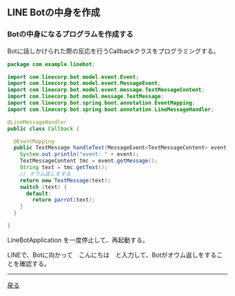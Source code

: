 ## LINE Botの中身を作成

### Botの中身になるプログラムを作成する

Botに話しかけられた際の反応を行うCallbackクラスをプログラミングする。

```java
package com.example.linebot;

import com.linecorp.bot.model.event.Event;
import com.linecorp.bot.model.event.MessageEvent;
import com.linecorp.bot.model.event.message.TextMessageContent;
import com.linecorp.bot.model.message.TextMessage;
import com.linecorp.bot.spring.boot.annotation.EventMapping;
import com.linecorp.bot.spring.boot.annotation.LineMessageHandler;

@LineMessageHandler
public class Callback {

  @EventMapping
  public TextMessage handleText(MessageEvent<TextMessageContent> event) {
    System.out.println("event: " + event);
    TextMessageContent tmc = event.getMessage();
    String text = tmc.getText();
    // オウム返しをする
    return new TextMessage(text); 
    switch (text) {
      default:
        return parrot(text);
    }
  }

}
```

LineBotApplication を一度停止して、再起動する。

LINEで、Botに向かって　こんにちは　と入力して、Botがオウム返しをすることを確認する。

-----

[戻る](../README.md)
